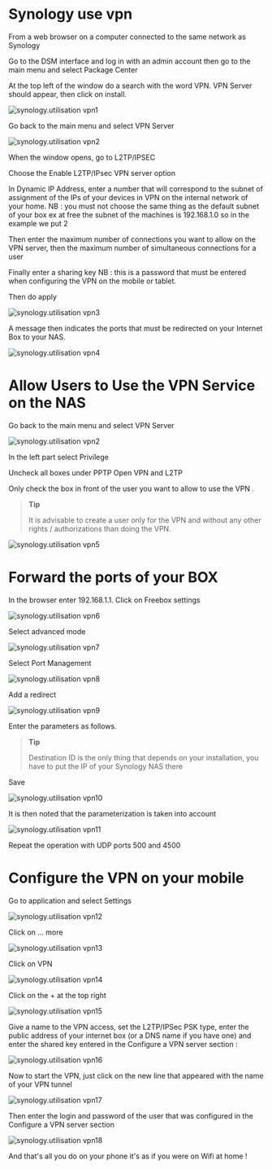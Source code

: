 # Synology use vpn

From a web browser on a computer connected to the same network as Synology

Go to the DSM interface and log in with an admin account then go to the main menu and select Package Center

At the top left of the window do a search with the word VPN. VPN Server should appear, then click on install.

![synology.utilisation vpn1](images/synology.utilisation_vpn1.png)

Go back to the main menu and select VPN Server

![synology.utilisation vpn2](images/synology.utilisation_vpn2.png)

When the window opens, go to L2TP/IPSEC

Choose the Enable L2TP/IPsec VPN server option

In Dynamic IP Address, enter a number that will correspond to the subnet of assignment of the IPs of your devices in VPN on the internal network of your home. NB : you must not choose the same thing as the default subnet of your box ex at free the subnet of the machines is 192.168.1.0 so in the example we put 2

Then enter the maximum number of connections you want to allow on the VPN server, then the maximum number of simultaneous connections for a user

Finally enter a sharing key NB : this is a password that must be entered when configuring the VPN on the mobile or tablet.

Then do apply

![synology.utilisation vpn3](images/synology.utilisation_vpn3.png)

A message then indicates the ports that must be redirected on your Internet Box to your NAS.

![synology.utilisation vpn4](images/synology.utilisation_vpn4.png)

# Allow Users to Use the VPN Service on the NAS

Go back to the main menu and select VPN Server

![synology.utilisation vpn2](images/synology.utilisation_vpn2.png)

In the left part select Privilege

Uncheck all boxes under PPTP Open VPN and L2TP

Only check the box in front of the user you want to allow to use the VPN .

> **Tip**
>
> It is advisable to create a user only for the VPN and without any other rights / authorizations than doing the VPN.

![synology.utilisation vpn5](images/synology.utilisation_vpn5.png)

# Forward the ports of your BOX 

In the browser enter 192.168.1.1. Click on Freebox settings

![synology.utilisation vpn6](images/synology.utilisation_vpn6.png)

Select advanced mode

![synology.utilisation vpn7](images/synology.utilisation_vpn7.png)

Select Port Management

![synology.utilisation vpn8](images/synology.utilisation_vpn8.png)

Add a redirect

![synology.utilisation vpn9](images/synology.utilisation_vpn9.png)

Enter the parameters as follows.

> **Tip**
>
> Destination ID is the only thing that depends on your installation, you have to put the IP of your Synology NAS there

Save

![synology.utilisation vpn10](images/synology.utilisation_vpn10.png)

It is then noted that the parameterization is taken into account

![synology.utilisation vpn11](images/synology.utilisation_vpn11.png)

Repeat the operation with UDP ports 500 and 4500

# Configure the VPN on your mobile

Go to application and select Settings

![synology.utilisation vpn12](images/synology.utilisation_vpn12.png)

Click on … more

![synology.utilisation vpn13](images/synology.utilisation_vpn13.png)

Click on VPN

![synology.utilisation vpn14](images/synology.utilisation_vpn14.png)

Click on the + at the top right

![synology.utilisation vpn15](images/synology.utilisation_vpn15.png)

Give a name to the VPN access, set the L2TP/IPSec PSK type, enter the public address of your internet box (or a DNS name if you have one) and enter the shared key entered in the Configure a VPN server section :

![synology.utilisation vpn16](images/synology.utilisation_vpn16.png)

Now to start the VPN, just click on the new line that appeared with the name of your VPN tunnel

![synology.utilisation vpn17](images/synology.utilisation_vpn17.png)

Then enter the login and password of the user that was configured in the Configure a VPN server section

![synology.utilisation vpn18](images/synology.utilisation_vpn18.png)

And that's all you do on your phone it's as if you were on Wifi at home !
